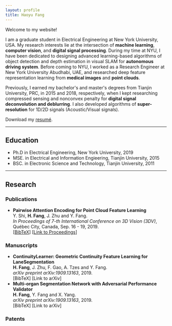 ```yaml
---
layout: profile
title: Haoyu Fang
---
```

Welcome to my website! 

I am a graduate student in Electrical Engineering at New York University, USA. My research interests lie at the intersection of **machine learning**, **computer vision**, and **digital signal processing**. During my time at NYU, I have been dedicated to designing advanced learning-based algorithms of object detection and depth estimation in visual SLAM for **autonomous driving system**. Before coming to NYU, I worked as a Research Engineer at New York University Abudhabi, UAE, and researched deep feature representation learning from **medical images** and **point clouds**.


Previously, I earned my bachelor's and master's degrees from Tianjin University, PRC, in 2015 and 2018, respectively, when I kept researching compressed sensing and nonconvex penalty for **digital signal deconvolution and deblurring**. I also developed algorithms of **super-resolution** for 1D/2D signals (Acoustic/Visual signals).

Download my [resumé](/assets/Resume.pdf).

---
## Education
+ Ph.D in Electrical Engineering, New York University, 2019
+ MSE. in Electrical and Information Engieering, Tianjin University, 2015
+ BSC. in Electronic Science and Technology, Tianjin University, 2011

---
## Research
### Publications
+ **Pairwise Attention Encoding for Point Cloud Feature Learning**  
  Y. Shi, **H. Fang**, J. Zhu and Y. Fang.  
  _In Proceedings of 7-th International Conference on 3D Vision (3DV)_, Québec City, Canada, Sep. 16 - 19, 2019.  
  \[[BibTeX](/assets/bibs/fang2019pairwise.txt)\] \[[Link to Proceedings](https://ieeexplore.ieee.org/abstract/document/8885569)\]

### Manuscripts
+ **ContinuityLearner: Geometric Continuity Feature Learning for LaneSegmentation**  
  **H. Fang**, J. Zhu, F. Gao, A. Tzes and Y. Fang.  
  _arXiv preprint arXiv:1909.13163_, 2019.  
  \[BibTeX<!-- (/assets/bibs/shi2019self.txt) -->\] \[Link to arXiv<!-- (https://arxiv.org/abs/1909.13163) -->\]
+ **Multi-organ Segmentation Network with Adversarial Performance Validator**  
  **H. Fang**, Y. Fang and X. Yang.  
  _arXiv preprint arXiv:1909.13163_, 2019.  
  \[BibTeX<!-- (/assets/bibs/shi2019self.txt) -->\] \[Link to arXiv<!-- (https://arxiv.org/abs/1909.13163) -->\]

### Patents